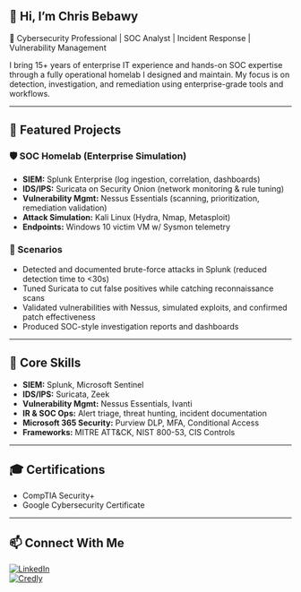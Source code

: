 ## 👋 Hi, I’m Chris Bebawy  

🔐 Cybersecurity Professional | SOC Analyst | Incident Response | Vulnerability Management  

I bring 15+ years of enterprise IT experience and hands-on SOC expertise through a fully operational homelab I designed and maintain. My focus is on detection, investigation, and remediation using enterprise-grade tools and workflows.  

---

## 🚀 Featured Projects  

### 🛡️ SOC Homelab (Enterprise Simulation)  

- **SIEM:** Splunk Enterprise (log ingestion, correlation, dashboards)  
- **IDS/IPS:** Suricata on Security Onion (network monitoring & rule tuning)  
- **Vulnerability Mgmt:** Nessus Essentials (scanning, prioritization, remediation validation)  
- **Attack Simulation:** Kali Linux (Hydra, Nmap, Metasploit)  
- **Endpoints:** Windows 10 victim VM w/ Sysmon telemetry  

### 🔎 Scenarios  

- Detected and documented brute-force attacks in Splunk (reduced detection time to <30s)  
- Tuned Suricata to cut false positives while catching reconnaissance scans  
- Validated vulnerabilities with Nessus, simulated exploits, and confirmed patch effectiveness  
- Produced SOC-style investigation reports and dashboards  

---

## 🧰 Core Skills  

- **SIEM:** Splunk, Microsoft Sentinel  
- **IDS/IPS:** Suricata, Zeek  
- **Vulnerability Mgmt:** Nessus Essentials, Ivanti  
- **IR & SOC Ops:** Alert triage, threat hunting, incident documentation  
- **Microsoft 365 Security:** Purview DLP, MFA, Conditional Access  
- **Frameworks:** MITRE ATT&CK, NIST 800-53, CIS Controls  

---

## 🎓 Certifications  

- CompTIA Security+  
- Google Cybersecurity Certificate  

---

## 📫 Connect With Me  

[![LinkedIn](https://img.shields.io/badge/LinkedIn-Connect-blue?style=flat&logo=linkedin)](https://www.linkedin.com/in/chrisbebawy/)  
[![Credly](https://img.shields.io/badge/Credly-Certifications-orange?style=flat&logo=credly)](https://www.credly.com/users/chris-bebawy)  

